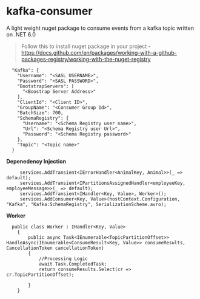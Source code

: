 # kafka-consumer


A light weight nuget package to consume events from a kafka topic written on .NET 6.0
> Follow this to install nuget package in your project - https://docs.github.com/en/packages/working-with-a-github-packages-registry/working-with-the-nuget-registry
```
  "Kafka": {
    "Username": "<SASL USERNAME>",
    "Password": "<SASL PASSWORD>",
    "BootstrapServers": [
      "<Boostrap Server Address>"
    ],
    "ClientId": "<Client ID>",
    "GroupName": "<Consumer Group Id>",
    "BatchSize": 700,
    "SchemaRegistry": {
      "Username": "<Schema Registry user name>",
      "Url": "<Schema Registry user Url>",
      "Password": "<Schema Registry password>"
    },
    "Topic": "<Topic name>"
  }
```

**Depenedency Injection**
```
     services.AddTransient<IErrorHandler<AnimalKey, Animal>>(_ => default);
     services.AddTransient<IPartitionsAssignedHandler<employeeKey, employeeMessage>>(_ => default);
     services.AddTransient<IHandler<Key, Value>, Worker>();
     services.AddConsumer<Key, Value>(hostContext.Configuration, "Kafka", "Kafka:SchemaRegistry", SerializationScheme.avro);
```

**Worker**
```
  public class Worker : IHandler<Key, Value>
    {
        public async Task<IEnumerable<TopicPartitionOffset>> HandleAsync(IEnumerable<ConsumeResult<Key, Value>> consumeResults, CancellationToken cancellationToken)
        {
            //Processing Logic
            await Task.CompletedTask;
            return consumeResults.Select(cr => cr.TopicPartitionOffset);
           
        }
    }
```

        
